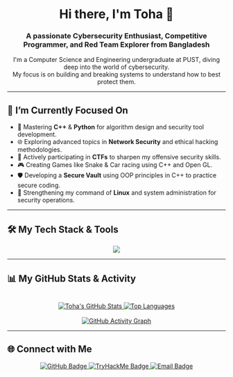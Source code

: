 <div align="center">
  
  <h1>Hi there, I'm Toha 👋</h1>
  
  <h3>A passionate Cybersecurity Enthusiast, Competitive Programmer, and Red Team Explorer from Bangladesh </h3>
  
  <p>
    I'm a Computer Science and Engineering undergraduate at PUST, diving deep into the world of cybersecurity. <br /> 
    My focus is on building and breaking systems to understand how to best protect them.
  </p>
  
</div>

<hr>

## 🔭 I’m Currently Focused On

- 🐍 Mastering **C++** & **Python** for algorithm design and security tool development.
- 🌐 Exploring advanced topics in **Network Security** and ethical hacking methodologies.
- 🔐 Actively participating in **CTFs** to sharpen my offensive security skills.
- 🎮 Creating Games like Snake & Car racing using C++ and Open GL.
- 🛡️ Developing a **Secure Vault** using OOP principles in C++ to practice secure coding.
- 🐧 Strengthening my command of **Linux** and system administration for security operations.

<hr>

## 🛠️ My Tech Stack & Tools

<p align="center">
  <img src="https://skillicons.dev/icons?i=cpp,python,bash,linux,kali,git,vscode,wireshark,metasploit&theme=dark" />
</p>

<hr>

## 📊 My GitHub Stats & Activity

<div align="center">
  <br/>
  <a href="https://github.com/tijulkabir">
    <img src="https://github-readme-stats.vercel.app/api?username=tijulkabir&show_icons=true&theme=tokyonight&count_private=true&hide_border=true&include_all_commits=true" alt="Toha's GitHub Stats" />
    <img src="https://github-readme-stats.vercel.app/api/top-langs/?username=tijulkabir&layout=compact&theme=tokyonight&hide_border=true" alt="Top Languages" />
  </a>
  <br/><br/>
  <a href="https://github.com/tijulkabir">
    <img src="https://github-readme-activity-graph.vercel.app/graph?username=tijulkabir&theme=github-compact&area=true&hide_border=true" alt="GitHub Activity Graph"/>
  </a>
  <br/>
</div>

<hr>

## 🌐 Connect with Me

<p align="center">
  <a href="https://github.com/tijulkabir" target="_blank">
    <img src="https://img.shields.io/badge/GitHub-181717?style=for-the-badge&logo=github&logoColor=white" alt="GitHub Badge"/>
  </a>
  <a href="https://tryhackme.com/p/Tijulkabir" target="_blank">
    <img src="https://img.shields.io/badge/TryHackMe-88cc14?style=for-the-badge&logo=tryhackme&logoColor=white" alt="TryHackMe Badge"/>
  </a>
  <a href="mailto:toha.240113@s.pust.ac.bd" target="_blank">
    <img src="https://img.shields.io/badge/Email-D14836?style=for-the-badge&logo=gmail&logoColor=white" alt="Email Badge"/>
  </a>
  <a href="https://www.linkedin.com/in/tijulkabirtoha/" target="_blank">
    <img src="
